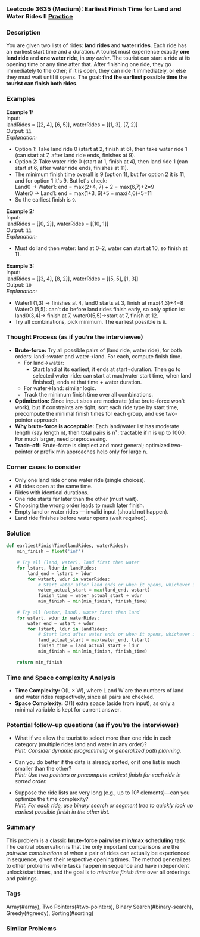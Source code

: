 ### Leetcode 3635 (Medium): Earliest Finish Time for Land and Water Rides II [Practice](https://leetcode.com/problems/earliest-finish-time-for-land-and-water-rides-ii)

### Description  
You are given two lists of rides: **land rides** and **water rides**. Each ride has an earliest start time and a duration. A tourist must experience exactly **one land ride** and **one water ride**, in *any order*. The tourist can start a ride at its opening time or any time after that. After finishing one ride, they go immediately to the other; if it is open, they can ride it immediately, or else they must wait until it opens. The goal: **find the earliest possible time the tourist can finish both rides**.

### Examples  

**Example 1:**  
Input:  
landRides = [[2, 4], [6, 5]], waterRides = [[1, 3], [7, 2]]  
Output: `11`  
*Explanation:*
- Option 1: Take land ride 0 (start at 2, finish at 6), then take water ride 1 (can start at 7, after land ride ends, finishes at 9).
- Option 2: Take water ride 0 (start at 1, finish at 4), then land ride 1 (can start at 6, after water ride ends, finishes at 11).
- The minimum finish time overall is 9 (option 1), but for option 2 it is 11, and for option 1 it's 9. But let's check:  
   Land0 → Water1: end = max(2+4, 7) + 2 = max(6,7)+2=9  
   Water0 → Land1: end = max(1+3, 6)+5 = max(4,6)+5=11  
- So the earliest finish is `9`.

**Example 2:**  
Input:  
landRides = [[0, 2]], waterRides = [[10, 1]]  
Output: `11`  
*Explanation:*
- Must do land then water: land at 0–2, water can start at 10, so finish at 11.

**Example 3:**  
Input:  
landRides = [[3, 4], [8, 2]], waterRides = [[5, 5], [1, 3]]  
Output: `10`  
*Explanation:*  
- Water1 (1,3) → finishes at 4, land0 starts at 3, finish at max(4,3)+4=8  
   Water0 (5,5): can't do before land rides finish early, so only option is: land0(3,4)→ finish at 7, water0(5,5)→start at 7, finish at 12.  
- Try all combinations, pick minimum. The earliest possible is `8`.

### Thought Process (as if you’re the interviewee)  
- **Brute-force:** Try all possible pairs of (land ride, water ride), for both orders: land→water and water→land. For each, compute finish time.
    - For land→water:  
      - Start land at its earliest, it ends at start+duration. Then go to selected water ride: can start at max(water start time, when land finished), ends at that time + water duration.
    - For water→land: similar logic.
    - Track the minimum finish time over all combinations.
- **Optimization:** Since input sizes are moderate (else brute-force won't work), but if constraints are tight, sort each ride type by start time, precompute the minimal finish times for each group, and use two-pointer approach.
- **Why brute-force is acceptable:** Each land/water list has moderate length (say length n), then total pairs is n²: tractable if n is up to 1000. For much larger, need preprocessing.
- **Trade-off:** Brute-force is simplest and most general; optimized two-pointer or prefix min approaches help only for large n.

### Corner cases to consider  
- Only one land ride or one water ride (single choices).
- All rides open at the same time.
- Rides with identical durations.
- One ride starts far later than the other (must wait).
- Choosing the wrong order leads to much later finish.
- Empty land or water rides — invalid input (should not happen).
- Land ride finishes before water opens (wait required).

### Solution

```python
def earliestFinishTime(landRides, waterRides):
    min_finish = float('inf')
    
    # Try all (land, water), land first then water
    for lstart, ldur in landRides:
        land_end = lstart + ldur
        for wstart, wdur in waterRides:
            # Start water after land ends or when it opens, whichever is later
            water_actual_start = max(land_end, wstart)
            finish_time = water_actual_start + wdur
            min_finish = min(min_finish, finish_time)
    
    # Try all (water, land), water first then land
    for wstart, wdur in waterRides:
        water_end = wstart + wdur
        for lstart, ldur in landRides:
            # Start land after water ends or when it opens, whichever is later
            land_actual_start = max(water_end, lstart)
            finish_time = land_actual_start + ldur
            min_finish = min(min_finish, finish_time)
    
    return min_finish
```

### Time and Space complexity Analysis  

- **Time Complexity:** O(L × W), where L and W are the numbers of land and water rides respectively, since all pairs are checked.
- **Space Complexity:** O(1) extra space (aside from input), as only a minimal variable is kept for current answer.

### Potential follow-up questions (as if you’re the interviewer)  

- What if we allow the tourist to select more than one ride in each category (multiple rides land and water in any order)?  
  *Hint: Consider dynamic programming or generalized path planning.*

- Can you do better if the data is already sorted, or if one list is much smaller than the other?  
  *Hint: Use two pointers or precompute earliest finish for each ride in sorted order.*

- Suppose the ride lists are very long (e.g., up to 10⁵ elements)—can you optimize the time complexity?  
  *Hint: For each ride, use binary search or segment tree to quickly look up earliest possible finish in the other list.*

### Summary

This problem is a classic **brute-force pairwise min/max scheduling** task. The central observation is that the only important comparisons are the *pairwise combinations* of when a pair of rides can actually be experienced in sequence, given their respective opening times. The method generalizes to other problems where tasks happen in sequence and have independent unlock/start times, and the goal is to *minimize finish time* over all orderings and pairings.

### Tags
Array(#array), Two Pointers(#two-pointers), Binary Search(#binary-search), Greedy(#greedy), Sorting(#sorting)

### Similar Problems
